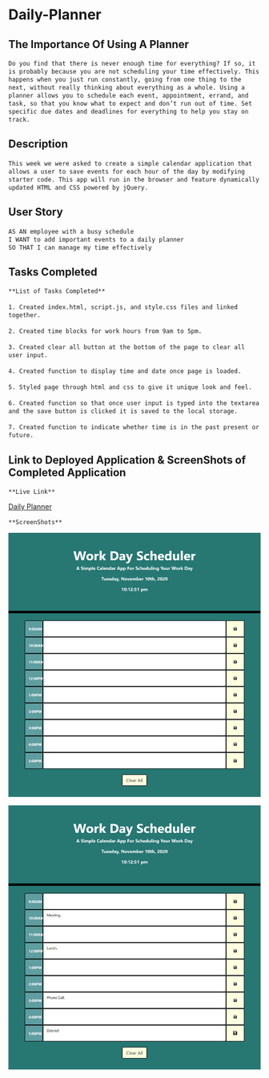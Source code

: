 # Daily-Planner

## The Importance Of Using A Planner

    Do you find that there is never enough time for everything? If so, it is probably because you are not scheduling your time effectively. This happens when you just run constantly, going from one thing to the next, without really thinking about everything as a whole. Using a planner allows you to schedule each event, appointment, errand, and task, so that you know what to expect and don’t run out of time. Set specific due dates and deadlines for everything to help you stay on track.

## Description

    This week we were asked to create a simple calendar application that allows a user to save events for each hour of the day by modifying starter code. This app will run in the browser and feature dynamically updated HTML and CSS powered by jQuery.

## User Story

```
AS AN employee with a busy schedule
I WANT to add important events to a daily planner
SO THAT I can manage my time effectively
```

## Tasks Completed

    **List of Tasks Completed**

    1. Created index.html, script.js, and style.css files and linked together.

    2. Created time blocks for work hours from 9am to 5pm.

    3. Created clear all button at the bottom of the page to clear all user input.

    4. Created function to display time and date once page is loaded.

    5. Styled page through html and css to give it unique look and feel.

    6. Created function so that once user input is typed into the textarea and the save button is clicked it is saved to the local storage.

    7. Created function to indicate whether time is in the past present or future.

## Link to Deployed Application & ScreenShots of Completed Application

    **Live Link**
[Daily Planner](https://dspark8916.github.io/Daily-Planner/)

    **ScreenShots**
![Clear Planner](assets/images/DailyPlanner.png)

![Planner With Saved Tasks](assets/images/SavedTasks.png)
